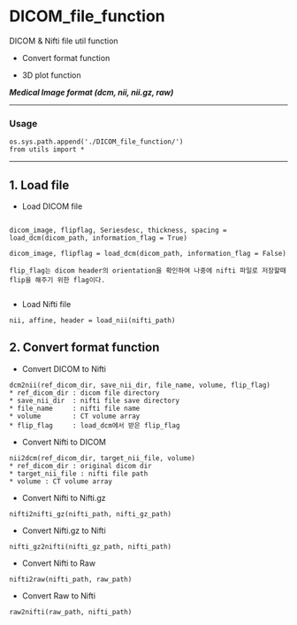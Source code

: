 # DICOM_file_function


DICOM & Nifti file util function

* Convert format function

* 3D plot function


***Medical Image format (dcm, nii, nii.gz, raw)***



---

### Usage

```
os.sys.path.append('./DICOM_file_function/')
from utils import *
```


---

## 1. Load file

* Load DICOM file

```

dicom_image, flipflag, Seriesdesc, thickness, spacing = load_dcm(dicom_path, information_flag = True)

dicom_image, flipflag = load_dcm(dicom_path, information_flag = False)

flip_flag는 dicom header의 orientation을 확인하여 나중에 nifti 파일로 저장할때 flip을 해주기 위한 flag이다.


```

* Load Nifti file

```
nii, affine, header = load_nii(nifti_path)
```



## 2. Convert format function

* Convert DICOM to Nifti

```
dcm2nii(ref_dicom_dir, save_nii_dir, file_name, volume, flip_flag)
* ref_dicom_dir : dicom file directory
* save_nii_dir  : nifti file save directory
* file_name     : nifti file name
* volume        : CT volume array
* flip_flag     : load_dcm에서 받은 flip_flag

```


* Convert Nifti to DICOM

```
nii2dcm(ref_dicom_dir, target_nii_file, volume)
* ref_dicom_dir : original dicom dir
* target_nii_file : nifti file path
* volume : CT volume array
```



* Convert Nifti to Nifti.gz

```
nifti2nifti_gz(nifti_path, nifti_gz_path)
```

* Convert Nifti.gz to Nifti

```
nifti_gz2nifti(nifti_gz_path, nifti_path)
```

* Convert Nifti to Raw

```
nifti2raw(nifti_path, raw_path)
```

* Convert Raw to Nifti

```
raw2nifti(raw_path, nifti_path)
```
